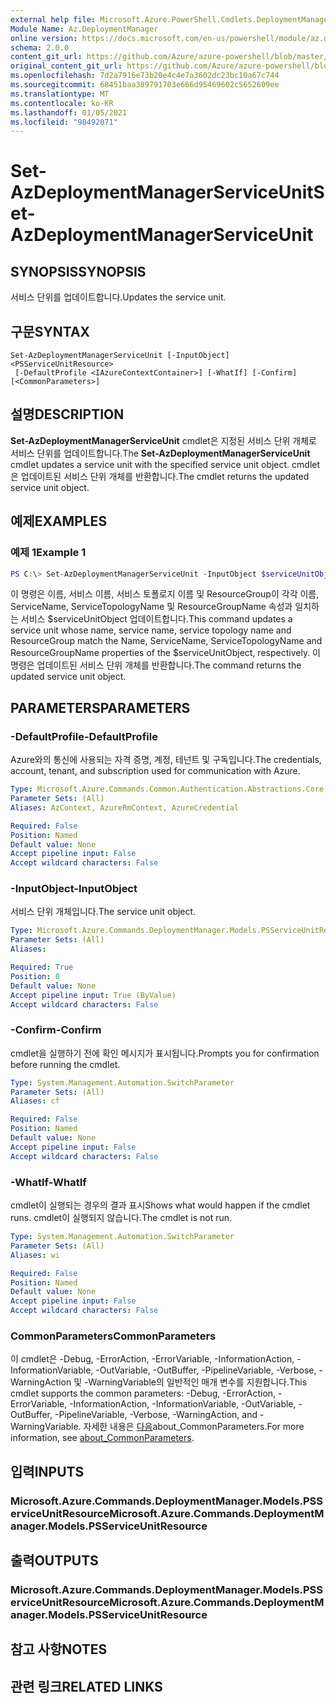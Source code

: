 ```yaml
---
external help file: Microsoft.Azure.PowerShell.Cmdlets.DeploymentManager.dll-Help.xml
Module Name: Az.DeploymentManager
online version: https://docs.microsoft.com/en-us/powershell/module/az.deploymentmanager/set-azdeploymentmanagerserviceunit
schema: 2.0.0
content_git_url: https://github.com/Azure/azure-powershell/blob/master/src/DeploymentManager/DeploymentManager/help/Set-AzDeploymentManagerServiceUnit.md
original_content_git_url: https://github.com/Azure/azure-powershell/blob/master/src/DeploymentManager/DeploymentManager/help/Set-AzDeploymentManagerServiceUnit.md
ms.openlocfilehash: 7d2a7916e73b20e4c4e7a3602dc23bc10a67c744
ms.sourcegitcommit: 68451baa389791703e666d95469602c5652609ee
ms.translationtype: MT
ms.contentlocale: ko-KR
ms.lasthandoff: 01/05/2021
ms.locfileid: "98492071"
---
```

# <span data-ttu-id="b446e-101">Set-AzDeploymentManagerServiceUnit</span><span class="sxs-lookup"><span data-stu-id="b446e-101">Set-AzDeploymentManagerServiceUnit</span></span>

## <span data-ttu-id="b446e-102">SYNOPSIS</span><span class="sxs-lookup"><span data-stu-id="b446e-102">SYNOPSIS</span></span>
<span data-ttu-id="b446e-103">서비스 단위를 업데이트합니다.</span><span class="sxs-lookup"><span data-stu-id="b446e-103">Updates the service unit.</span></span>

## <span data-ttu-id="b446e-104">구문</span><span class="sxs-lookup"><span data-stu-id="b446e-104">SYNTAX</span></span>

```
Set-AzDeploymentManagerServiceUnit [-InputObject] <PSServiceUnitResource>
 [-DefaultProfile <IAzureContextContainer>] [-WhatIf] [-Confirm] [<CommonParameters>]
```

## <span data-ttu-id="b446e-105">설명</span><span class="sxs-lookup"><span data-stu-id="b446e-105">DESCRIPTION</span></span>
<span data-ttu-id="b446e-106">**Set-AzDeploymentManagerServiceUnit** cmdlet은 지정된 서비스 단위 개체로 서비스 단위를 업데이트합니다.</span><span class="sxs-lookup"><span data-stu-id="b446e-106">The **Set-AzDeploymentManagerServiceUnit** cmdlet updates a service unit with the specified service unit object.</span></span>
<span data-ttu-id="b446e-107">cmdlet은 업데이트된 서비스 단위 개체를 반환합니다.</span><span class="sxs-lookup"><span data-stu-id="b446e-107">The cmdlet returns the updated service unit object.</span></span>

## <span data-ttu-id="b446e-108">예제</span><span class="sxs-lookup"><span data-stu-id="b446e-108">EXAMPLES</span></span>

### <span data-ttu-id="b446e-109">예제 1</span><span class="sxs-lookup"><span data-stu-id="b446e-109">Example 1</span></span>
```powershell
PS C:\> Set-AzDeploymentManagerServiceUnit -InputObject $serviceUnitObject
```

<span data-ttu-id="b446e-110">이 명령은 이름, 서비스 이름, 서비스 토폴로지 이름 및 ResourceGroup이 각각 이름, ServiceName, ServiceTopologyName 및 ResourceGroupName 속성과 일치하는 서비스 $serviceUnitObject 업데이트합니다.</span><span class="sxs-lookup"><span data-stu-id="b446e-110">This command updates a service unit whose name, service name, service topology name and ResourceGroup match the Name, ServiceName, ServiceTopologyName and ResourceGroupName properties of the $serviceUnitObject, respectively.</span></span>
<span data-ttu-id="b446e-111">이 명령은 업데이트된 서비스 단위 개체를 반환합니다.</span><span class="sxs-lookup"><span data-stu-id="b446e-111">The command returns the updated service unit object.</span></span>

## <span data-ttu-id="b446e-112">PARAMETERS</span><span class="sxs-lookup"><span data-stu-id="b446e-112">PARAMETERS</span></span>

### <span data-ttu-id="b446e-113">-DefaultProfile</span><span class="sxs-lookup"><span data-stu-id="b446e-113">-DefaultProfile</span></span>
<span data-ttu-id="b446e-114">Azure와의 통신에 사용되는 자격 증명, 계정, 테넌트 및 구독입니다.</span><span class="sxs-lookup"><span data-stu-id="b446e-114">The credentials, account, tenant, and subscription used for communication with Azure.</span></span>

```yaml
Type: Microsoft.Azure.Commands.Common.Authentication.Abstractions.Core.IAzureContextContainer
Parameter Sets: (All)
Aliases: AzContext, AzureRmContext, AzureCredential

Required: False
Position: Named
Default value: None
Accept pipeline input: False
Accept wildcard characters: False
```

### <span data-ttu-id="b446e-115">-InputObject</span><span class="sxs-lookup"><span data-stu-id="b446e-115">-InputObject</span></span>
<span data-ttu-id="b446e-116">서비스 단위 개체입니다.</span><span class="sxs-lookup"><span data-stu-id="b446e-116">The service unit object.</span></span>

```yaml
Type: Microsoft.Azure.Commands.DeploymentManager.Models.PSServiceUnitResource
Parameter Sets: (All)
Aliases:

Required: True
Position: 0
Default value: None
Accept pipeline input: True (ByValue)
Accept wildcard characters: False
```

### <span data-ttu-id="b446e-117">-Confirm</span><span class="sxs-lookup"><span data-stu-id="b446e-117">-Confirm</span></span>
<span data-ttu-id="b446e-118">cmdlet을 실행하기 전에 확인 메시지가 표시됩니다.</span><span class="sxs-lookup"><span data-stu-id="b446e-118">Prompts you for confirmation before running the cmdlet.</span></span>

```yaml
Type: System.Management.Automation.SwitchParameter
Parameter Sets: (All)
Aliases: cf

Required: False
Position: Named
Default value: None
Accept pipeline input: False
Accept wildcard characters: False
```

### <span data-ttu-id="b446e-119">-WhatIf</span><span class="sxs-lookup"><span data-stu-id="b446e-119">-WhatIf</span></span>
<span data-ttu-id="b446e-120">cmdlet이 실행되는 경우의 결과 표시</span><span class="sxs-lookup"><span data-stu-id="b446e-120">Shows what would happen if the cmdlet runs.</span></span>
<span data-ttu-id="b446e-121">cmdlet이 실행되지 않습니다.</span><span class="sxs-lookup"><span data-stu-id="b446e-121">The cmdlet is not run.</span></span>

```yaml
Type: System.Management.Automation.SwitchParameter
Parameter Sets: (All)
Aliases: wi

Required: False
Position: Named
Default value: None
Accept pipeline input: False
Accept wildcard characters: False
```

### <span data-ttu-id="b446e-122">CommonParameters</span><span class="sxs-lookup"><span data-stu-id="b446e-122">CommonParameters</span></span>
<span data-ttu-id="b446e-123">이 cmdlet은 -Debug, -ErrorAction, -ErrorVariable, -InformationAction, -InformationVariable, -OutVariable, -OutBuffer, -PipelineVariable, -Verbose, -WarningAction 및 -WarningVariable의 일반적인 매개 변수를 지원합니다.</span><span class="sxs-lookup"><span data-stu-id="b446e-123">This cmdlet supports the common parameters: -Debug, -ErrorAction, -ErrorVariable, -InformationAction, -InformationVariable, -OutVariable, -OutBuffer, -PipelineVariable, -Verbose, -WarningAction, and -WarningVariable.</span></span> <span data-ttu-id="b446e-124">자세한 내용은 [다음](http://go.microsoft.com/fwlink/?LinkID=113216)about_CommonParameters.</span><span class="sxs-lookup"><span data-stu-id="b446e-124">For more information, see [about_CommonParameters](http://go.microsoft.com/fwlink/?LinkID=113216).</span></span>

## <span data-ttu-id="b446e-125">입력</span><span class="sxs-lookup"><span data-stu-id="b446e-125">INPUTS</span></span>

### <span data-ttu-id="b446e-126">Microsoft.Azure.Commands.DeploymentManager.Models.PSServiceUnitResource</span><span class="sxs-lookup"><span data-stu-id="b446e-126">Microsoft.Azure.Commands.DeploymentManager.Models.PSServiceUnitResource</span></span>

## <span data-ttu-id="b446e-127">출력</span><span class="sxs-lookup"><span data-stu-id="b446e-127">OUTPUTS</span></span>

### <span data-ttu-id="b446e-128">Microsoft.Azure.Commands.DeploymentManager.Models.PSServiceUnitResource</span><span class="sxs-lookup"><span data-stu-id="b446e-128">Microsoft.Azure.Commands.DeploymentManager.Models.PSServiceUnitResource</span></span>

## <span data-ttu-id="b446e-129">참고 사항</span><span class="sxs-lookup"><span data-stu-id="b446e-129">NOTES</span></span>

## <span data-ttu-id="b446e-130">관련 링크</span><span class="sxs-lookup"><span data-stu-id="b446e-130">RELATED LINKS</span></span>

